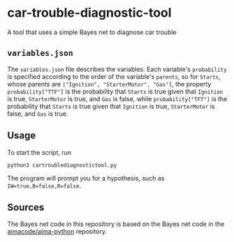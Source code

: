 # car-trouble-diagnostic-tool

A tool that uses a simple Bayes net to diagnose car trouble

## `variables.json`

The `variables.json` file describes the variables. Each variable's `probability` is specified according to the order of the variable's `parents`, so for `Starts`, whose parents are `["Ignition", "StarterMotor", "Gas"]`, the property `probability["TTF"]` is the probability that `Starts` is true given that `Ignition` is true, `StarterMotor` is true, and `Gas` is false, while `probability["TFT"]` is the probability that `Starts` is true given that `Ignition` is true, `StarterMotor` is false, and `Gas` is true.

## Usage

To start the script, run

```shell
python3 cartroublediagnostictool.py
```

The program will prompt you for a hypothesis, such as `IW=true,B=false,R=false`.

## Sources

The Bayes net code in this repository is based on the Bayes net code in the [aimacode/aima-python](https://github.com/aimacode/aima-python/blob/master/probability4e.py) repository.
